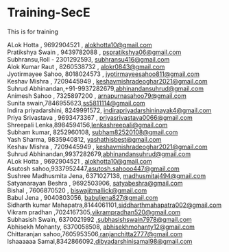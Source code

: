 # Training-SecE
This is for training

ALok Hotta , 9692904521 , alokhotta10@gmail.com</br>
Pratikshya Swain , 9439782088 , pspratikshya06@gmail.com</br>
Subhransu,Roll - 2301292593, subhransu416@gmail.com</br>
Alok Kumar Raut , 8260538732 , alokr0843@gmail.com</br>
Jyotirmayee Sahoo, 8018024573 , jyotirmayeesahoo811@gmail.com</br>
Keshav Mishra , 7209445949 , keshavmishradeoghar2021@gmail.com</br>
Suhrud Abhinandan,+91-9937282679,abhinandansuhrud@gmail.com </br>
Animesh Sahoo , 7325897200 , arnapurnasahoo79@gmail.com</br>
Sunita swain,7846955623,ss5811114@gmail.com</br>
Indira priyadarshini, 8249991572, indirapriyadarshininayak4@gmail.com
Priya Srivastava , 9693473367 , priyasrivastava0066@gmail.com </br>
Shreepali Lenka,8984594156,lenkashreepali@gmail.com</br>
Subham kumar, 8252960108, subham82520108@gmail.com</br>
Yash Sharma, 9835940812, yashathisbest@gmail.com </br>
Keshav Mishra , 7209445949 , keshavmishradeoghar2021@gmail.com </br>
Suhrud Abhinandan,9937282679,abhinandansuhrud@gmail.com </br>
ALok Hotta , 9692904521 , alokhotta10@gmail.com<br>
Asutosh sahoo,9337952447,asutosh.sahooo447@gmail.com</br>
Sushree Madhusmita Jena, 6371027138, madhusmitaj494@gmail.com</br>
Satyanarayan Beshra , 9692503906, satyabeshra@gmail.com</br>
Bishal , 7606870520 , biswajitmallick@gmail.com</br>
Babul Jena , 9040803056, babuljena827@gmail.com</br>
Sidharth kumar Mahapatra,8144061101,siddharthmahapatra002@gmail.com</br>
Vikram pradhan ,7024167305,vikrampradhan520@gmail.com</br>
Subhasish Swain, 6370021992 ,subhasishswain7978@gmail.com</br>
Abhisekh Mohanty, 6370058508, abhisekhmohanty12@gmail.com</br>
Chittaranjan sahoo,7605953506,ranjanchitta2777@gmail.com</br>
Ishaaaaaa Samal,8342866092,dibyadarshinisamal98@gmail.com</br>
